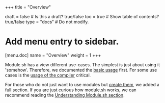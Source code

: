 +++
title = "Overview"

draft = false  # Is this a draft? true/false
toc = true  # Show table of contents? true/false
type = "docs"  # Do not modify.

# Add menu entry to sidebar.
[menu.doc]
  name = "Overview"
  weight = 1
+++

Module.sh has a view different use-cases. The simplest is just about
using it 'somehow'. Therefore, we documented the
[basic usage](/doc/how-to-use-module.sh/) first. For some use cases
is the [usage of the compiler](/doc/how-to-use-the-compiler/)
critical.


For those who do not just want to use modules but [create
them](/doc/how-to-create-a-module/), we added a full section. If you
are just curious how module.sh works, we can recommend reading the
[Understanding Module.sh section](/doc/understanding-module.sh/).

